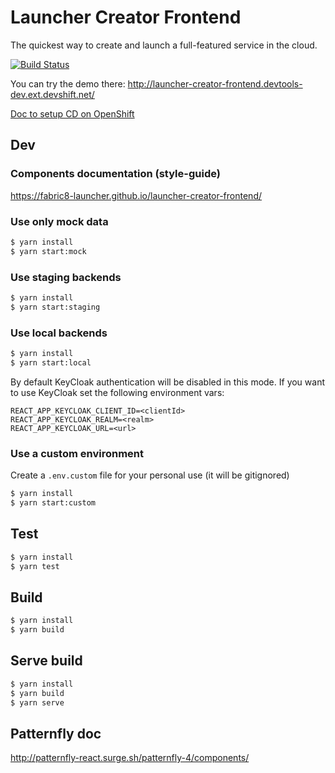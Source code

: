 
# Launcher Creator Frontend

The quickest way to create and launch a full-featured service in the cloud.

[![Build Status](https://semaphoreci.com/api/v1/fabric8-launcher/launcher-creator-frontend/branches/master/badge.svg)](https://semaphoreci.com/fabric8-launcher/launcher-creator-frontend)

You can try the demo there: http://launcher-creator-frontend.devtools-dev.ext.devshift.net/

[Doc to setup CD on OpenShift ](./openshift-setup.md)


## Dev

### Components documentation (style-guide)
https://fabric8-launcher.github.io/launcher-creator-frontend/

### Use only mock data
```bash
$ yarn install
$ yarn start:mock
```

### Use staging backends
```bash
$ yarn install
$ yarn start:staging
```

### Use local backends
```bash
$ yarn install
$ yarn start:local
```

By default KeyCloak authentication will be disabled in this mode. If you want to use KeyCloak set the following environment vars:
```
REACT_APP_KEYCLOAK_CLIENT_ID=<clientId>
REACT_APP_KEYCLOAK_REALM=<realm>
REACT_APP_KEYCLOAK_URL=<url>
```

### Use a custom environment

Create a `.env.custom` file for your personal use (it will be gitignored)
```bash
$ yarn install
$ yarn start:custom
```

## Test

```bash
$ yarn install
$ yarn test
```

## Build

```bash
$ yarn install
$ yarn build
```

## Serve build

```bash
$ yarn install
$ yarn build
$ yarn serve
```

## Patternfly doc
http://patternfly-react.surge.sh/patternfly-4/components/


